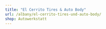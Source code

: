 ```yaml
---
title: "El Cerrito Tires & Auto Body"
url: /albany/el-cerrito-tires-und-auto-body/
shop: Autowerkstatt
---
```

